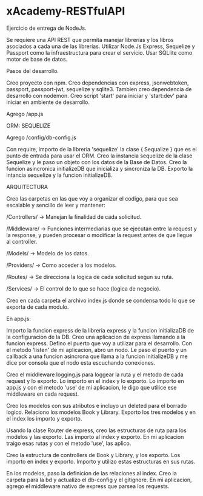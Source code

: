# xAcademy-RESTfulAPI

Ejercicio de entrega de NodeJs.

Se requiere una API REST que permita manejar librerías y los libros asociados a cada una de
las librerías. Utilizar Node.Js Express, Sequelize y Passport como la infraestructura para crear
el servicio. Usar SQLlite como motor de base de datos.


Pasos del desarrollo.

Creo proyecto con npm. Creo dependencias con express, jsonwebtoken, passport, passport-jwt, sequelize y sqlite3. Tambien creo dependencia de desarrollo con nodemon. Creo script 'start' para iniciar y 'start:dev' para iniciar en ambiente de desarrollo.

Agrego /app.js

ORM: SEQUELIZE

Agrego /config/db-config.js

Con require, importo de la libreria 'sequelize' la clase { Sequalize } que es el punto de entrada para usar el ORM.
Creo la instancia sequelize de la clase Sequelize y le paso un objeto con los datos de la Base de Datos.
Creo la funcion asincronica initializeDB que inicializa y sincroniza la DB.
Exporto la intancia sequelize y la funcion initializeDB.

ARQUITECTURA

Creo las carpetas en las que voy a organizar el codigo, para que sea escalable y sencillo de leer y mantener:

/Controllers/ -> Manejan la finalidad de cada solicitud.

/Middleware/ -> Funciones intermediarias que se ejecutan entre la request y la response, y pueden procesar o modificar la request antes de que llegue al controller.

/Models/ -> Modelo de los datos.

/Providers/ -> Como acceder a los modelos.

/Routes/ -> Se direcciona la logica de cada solicitud segun su ruta.

/Services/ -> El control de lo que se hace (logica de negocio).

Creo en cada carpeta el archivo index.js donde se condensa todo lo que se exporta de cada modulo.

En app.js:

Importo la funcion express de la libreria express y la funcion initializaDB de la configuracion de la DB.
Creo una aplicacion de express llamando a la funcion express.
Defino el puerto que voy a utilizar para el desarrollo.
Con el metodo 'listen' de mi aplicacion, abro un nodo. Le paso el puerto y un callback a una funcion asincrona que llama a la funcion initializeDB y me dice por consola que el nodo esta escuchando conexiones.

Creo el middleware logging.js para loggear la ruta y el metodo de cada request y lo exporto. Lo importo en el index y lo exporto. Lo importo en app.js y con el metodo 'use' de mi aplicacion, le digo que utilice ese middleware en cada request.

Creo los modelos con sus atributos e incluyo un deleted para el borrado logico. Relaciono los modelos Book y Library. Exporto los tres modelos y en el index los importo y exporto.

Usando la clase Router de express, creo las estructuras de ruta para los modelos y las exporto. Las importo al index y exporto. En mi aplicacion traigo esas rutas y con el metodo 'use', las aplico.

Creo la estructura de controllers de Book y Library, y los exporto. Los importo en index y exporto. Importo y utilizo estas estructuras en sus rutas.

En los modelos, paso la definicion de las relaciones al index.
Creo la carpeta para la bd y actualizo el db-config y el gitignore.
En mi aplicacion, agrego el middleware nativo de express que parsea los requests.
